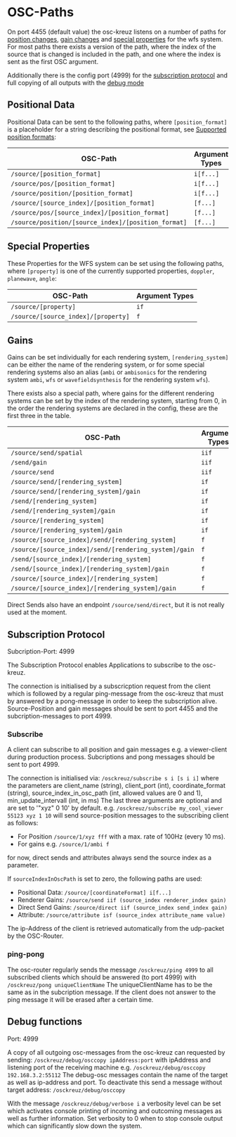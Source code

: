 # OSC-Paths

On port 4455 (default value) the osc-kreuz listens on a number of paths for [position changes](#positional-data), [gain changes](#gains) and [special properties](#special-properties) for the wfs system. For most paths there exists a version of the path, where the index of the source that is changed is included in the path, and one where the index is sent as the first OSC argument.

Additionally there is the config port (4999) for the [subscription protocol](#subscription-protocol) and full copying of all outputs with the [debug mode](#debug-functions)

## Positional Data

Positional Data can be sent to the following paths, where `[position_format]` is a placeholder for a string describing the positional format, see [Supported position formats](./position-formats.md):

| OSC-Path                                            | Argument Types |
| --------------------------------------------------- | -------------- |
| `/source/[position_format]`                         | `i[f...]`      |
| `/source/pos/[position_format]`                     | `i[f...]`      |
| `/source/position/[position_format]`                | `i[f...]`      |
| `/source/[source_index]/[position_format]`          | `[f...]`       |
| `/source/pos/[source_index]/[position_format]`      | `[f...]`       |
| `/source/position/[source_index]/[position_format]` | `[f...]`       |

## Special Properties

These Properties for the WFS system can be set using the following paths, where `[property]` is one of the currently supported properties, `doppler`, `planewave`, `angle`:

| OSC-Path                            | Argument Types |
| ----------------------------------- | -------------- |
| `/source/[property]`                | `if`           |
| `/source/[source_index]/[property]` | `f`            |

## Gains

Gains can be set individually for each rendering system, `[rendering_system]` can be either the name of the rendering system, or for some special rendering systems also an alias (`ambi` or `ambisonics` for the rendering system `ambi`,
`wfs` or `wavefieldsynthesis` for the rendering system `wfs`).

There exists also a special path, where gains for the different rendering systems can be set by the index of the rendering system, starting from 0, in the order the rendering systems are declared in the config, these are the first three in the table.

| OSC-Path                                              | Argument Types |
| ----------------------------------------------------- | -------------- |
| `/source/send/spatial`                                | `iif`          |
| `/send/gain`                                          | `iif`          |
| `/source/send`                                        | `iif`          |
| `/source/send/[rendering_system]`                     | `if`           |
| `/source/send/[rendering_system]/gain`                | `if`           |
| `/send/[rendering_system]`                            | `if`           |
| `/send/[rendering_system]/gain`                       | `if`           |
| `/source/[rendering_system]`                          | `if`           |
| `/source/[rendering_system]/gain`                     | `if`           |
| `/source/[source_index]/send/[rendering_system]`      | `f`            |
| `/source/[source_index]/send/[rendering_system]/gain` | `f`            |
| `/send/[source_index]/[rendering_system]`             | `f`            |
| `/send/[source_index]/[rendering_system]/gain`        | `f`            |
| `/source/[source_index]/[rendering_system]`           | `f`            |
| `/source/[source_index]/[rendering_system]/gain`      | `f`            |

Direct Sends also have an endpoint `/source/send/direct`, but it is not really used at the moment.

## Subscription Protocol

Subcription-Port: 4999

The Subscription Protocol enables Applications to subscribe to the osc-kreuz.

The connection is initialised by a subscricption request from the client which is followed by a regular ping-message from the osc-kreuz that must by answered by a pong-message in order to keep the subscription alive. Source-Position and gain messages should be sent to port 4455 and the subcription-messages to port 4999.

### Subscribe

A client can subscribe to all position and gain messages e.g. a viewer-client during production process. Subcriptions and pong messages should be sent to port 4999.

The connection is initialised via:
`/osckreuz/subscribe s i [s i i]` where the parameters are client_name (string), client_port (int), coordinate_format (string), source_index_in_osc_path (int, allowed values are 0 and 1), min_update_intervall (int, in ms)
The last three arguments are optional and are set to '"xyz" 0 10' by default.
e.g. `/osckreuz/subscribe my_cool_viewer 55123 xyz 1 10`
will send source-position messages to the subscribing client as follows:

- For Position
  `/source/1/xyz fff` with a max. rate of 100Hz (every 10 ms).
- For gains e.g.
  `/source/1/ambi f`

for now, direct sends and attributes always send the source index as a parameter.

If `sourceIndexInOscPath` is set to zero, the following paths are used:

- Positional Data: `/source/[coordinateFormat] i[f...]`
- Renderer Gains: `/source/send iif (source_index renderer_index gain)`
- Direct Send Gains: `/source/direct iif (source_index send_index gain)`
- Attribute: `/source/attribute isf (source_index attribute_name value)`

The ip-Address of the client is retrieved automatically from the udp-packet by the OSC-Router.

### ping-pong

The osc-router regularly sends the message
`/osckreuz/ping 4999` to all subscribed clients
which should be answered (to port 4999) with
`/osckreuz/pong uniqueClientName`
The uniqueClientName has to be the same as in the subcription message.
If the client does not answer to the ping message it will be erased after a certain time.

## Debug functions

Port: 4999

A copy of all outgoing osc-messages from the osc-kreuz can requested by sending:
`/osckreuz/debug/osccopy ipAddress:port` with ipAddress and listening port of the receiving machine e.g. `/osckreuz/debug/osccopy 192.168.3.2:55112`
The debug-osc messages contain the name of the target as well as ip-address and port.
To deactivate this send a message without target address: `/osckreuz/debug/osccopy`

With the message `/osckreuz/debug/verbose i` a verbosity level can be set which activates console printing of incoming and outcoming messages as well as further information.
Set verbosity to 0 when to stop console output which can significantly slow down the system.
